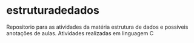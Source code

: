 # estruturadedados
Repositorio para as atividades da matéria estrutura de dados e possiveis anotações de aulas.
Atividades realizadas em linguagem C
